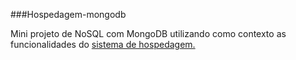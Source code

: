 ###Hospedagem-mongodb


 Mini projeto de NoSQL com MongoDB utilizando como contexto as funcionalidades do [sistema de hospedagem.](https://github.com/yanevasquez/sistema-hospedagem) 
 



